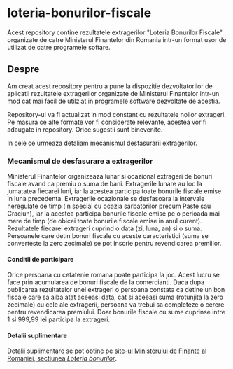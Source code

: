 # loteria-bonurilor-fiscale
Acest repository contine rezultatele extragerilor "Loteria Bonurilor Fiscale" organizate de catre Ministerul Finantelor din Romania intr-un format usor de utilizat de catre programele softare.

## Despre
Am creat acest repository pentru a pune la dispozitie dezvoltatorilor de aplicatii rezultatele extragerilor organizate de Ministerul Finantelor intr-un mod cat mai facil de utilziat in programele software dezvoltate de acestia.

Repository-ul va fi actualizat in mod constant cu rezultatele noilor extrageri. Pe masura ce alte formate vor fi considerate relevante, acestea vor fi adaugate in repository.
Orice sugestii sunt binevenite.

In cele ce urmeaza detaliam mecanismul desfasurarii extragerilor.

### Mecanismul de desfasurare a extragerilor
Ministerul Finantelor organizeaza lunar si ocazional extrageri de bonuri fiscale avand ca premiu o suma de bani. Extragerile lunare au loc la jumatatea fiecarei luni, iar la acestea participa toate bonurile fiscale emise in luna precedenta. Extragerile ocazionale se desfasoara la intervale neregulate de timp (in special cu ocazia sarbatorilor precum Paste sau Craciun), iar la acestea participa bonurile fiscale emise pe o perioada mai mare de timp (de obicei toate bonurile fiscale emise in anul curent).
Rezultatele fiecarei extrageri cuprind o data (zi, luna, an) si o suma. Persoanele care detin bonuri fiscale cu aceste caracteristici (suma se converteste la zero zecimale) se pot inscrie pentru revendicarea premiilor.

#### Conditii de participare
Orice persoana cu cetatenie romana poate participa la joc. Acest lucru se face prin acumularea de bonuri fiscale de la comercianti. Daca dupa publicarea rezultatelor unei extrageri o persoana constata ca detine un bon fiscale care sa aiba atat aceeasi data, cat si aceeasi suma (rotunjita la zero zecimale) cu cele ale extragerii, persoana va trebui sa completeze o cerere pentru revendicarea premiului.
Doar bonurile fiscale cu sume cuprinse intre 1 si 999,99 lei participa la extrageri.

#### Detalii suplimentare
Detalii suplimentare se pot obtine pe [site-ul Ministerului de Finante al Romaniei, sectiunea *Loteria bonurilor*](http://www.mfinante.ro/loteriabonurilor.html?pagina=loteriabonurilor "Loteria bonurilor").



